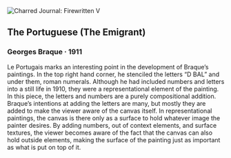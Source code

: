<div class="artwork-of-the-day">
  <div class="container">
    <div class="img-wrapper">
      <img
        src="https://uploads1.wikiart.org/images/georges-braque/portuguese-1911.jpg!Large.jpg"
        alt="Charred Journal: Firewritten V" />
    </div>
    <div class="artwork-detail">
      <div class="artwork-origin"> 
        <h2 class="artwork-name">The Portuguese (The Emigrant)</h2>
        <h3 class="artist">
          Georges Braque
                    ·  1911
        </h3>
      </div>
      <p class="description">
        <span class="artwork-description-text ng-binding" ng-bind-html="viewModel.ArtworkOfTheDay.Description | unsafe">Le Portugais marks an interesting point in the development of Braque’s paintings. In the top right hand corner, he stenciled the letters “D BAL” and under them, roman numerals. Although he had included numbers and letters into a still life in 1910, they were a representational element of the painting. In this piece, the letters and numbers are a purely compositional addition. Braque’s intentions at adding the letters are many, but mostly they are added to make the viewer aware of the canvas itself. In representational paintings, the canvas is there only as a surface to hold whatever image the painter desires. By adding numbers, out of context elements, and surface textures, the viewer becomes aware of the fact that the canvas can also hold outside elements, making the surface of the painting just as important as what is put on top of it. </span>
                        <div class="text-shadow-container" ng-show="showShadow" style=""></div>
      </p>
    </div>
  </div>

</div>
